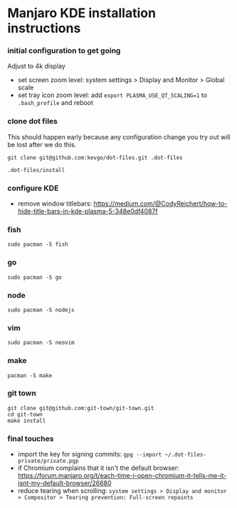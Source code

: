 # Manjaro KDE installation instructions

### initial configuration to get going

Adjust to 4k display

- set screen zoom level: system settings > Display and Monitor > Global scale
- set tray icon zoom level: add `export PLASMA_USE_QT_SCALING=1` to
  `.bash_profile` and reboot

### clone dot files

This should happen early because any configuration change you try out will be
lost after we do this.

```
git clone git@github.com:kevgo/dot-files.git .dot-files

.dot-files/install
```

### configure KDE

- remove window titlebars:
  https://medium.com/@CodyReichert/how-to-hide-title-bars-in-kde-plasma-5-348e0df4087f

### fish

```
sudo pacman -S fish
```

### go

```
sudo pacman -S go
```

### node

```
sudo pacman -S nodejs
```

### vim

```
sudo pacman -S neovim
```

### make

```
pacman -S make
```

### git town

```
git clone git@github.com:git-town/git-town.git
cd git-town
make install
```

### final touches

- import the key for signing commits:
  `gpg --import ~/.dot-files-private/private.pgp`
- if Chromium complains that it isn't the default browser:
  https://forum.manjaro.org/t/each-time-i-open-chromium-it-tells-me-it-isnt-my-default-browser/26680
- reduce tearing when scrolling:
  `system settings > Display and monitor > Compositor > Tearing prevention: Full-screen repaints`
